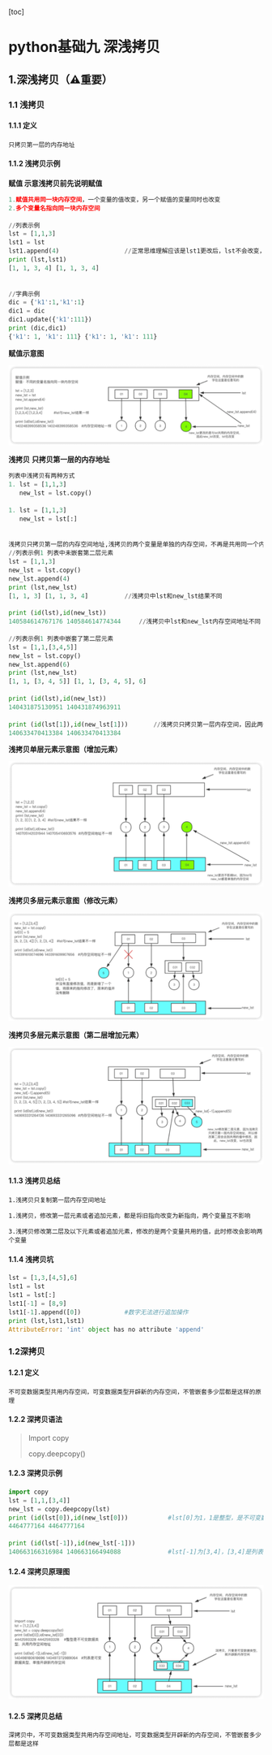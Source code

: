 [toc]



# python基础九	深浅拷贝

## 1.深浅拷贝（⚠️重要）

### 1.1 浅拷贝

#### 1.1.1 定义

``只拷贝第一层的内存地址``



#### 1.1.2 浅拷贝示例

**赋值					示意浅拷贝前先说明赋值**

```python
1.赋值共用同一块内存空间，一个变量的值改变，另一个赋值的变量同时也改变
2.多个变量名指向同一块内存空间

//列表示例
lst = [1,1,3]
lst1 = lst
lst1.append(4)					//正常思维理解应该是lst1更改后，lst不会改变，但是赋值是多个变量名指向同一个内存    													空间，因此只要一个变量改变，另一个变量也改变	
print (lst,lst1)
[1, 1, 3, 4] [1, 1, 3, 4]


//字典示例
dic = {'k1':1,'k1':1}
dic1 = dic
dic1.update({'k1':111})
print (dic,dic1)
{'k1': 1, 'k1': 111} {'k1': 1, 'k1': 111}
```

**赋值示意图**

![iShot_2024-08-29_14.19.45](https://raw.githubusercontent.com/pptfz/picgo-images/master/img/iShot_2024-08-29_14.19.45.png)



**浅拷贝**		**只拷贝第一层的内存地址**

```python
列表中浅拷贝有两种方式
1. lst = [1,1,3]
   new_lst = lst.copy()
  
1. lst = [1,1,3]
   new_lst = lst[:]
  

浅拷贝只拷贝第一层的内存空间地址,浅拷贝的两个变量是单独的内存空间，不再是共用同一个内存空间地址
//列表示例1	列表中未嵌套第二层元素
lst = [1,1,3]
new_lst = lst.copy()
new_lst.append(4)
print (lst,new_lst)
[1, 1, 3] [1, 1, 3, 4]			//浅拷贝中lst和new_lst结果不同

print (id(lst),id(new_lst))
140584614767176 140584614774344		//浅拷贝中lst和new_lst内存空间地址不同

//列表示例1	列表中嵌套了第二层元素
lst = [1,1,[3,4,5]]
new_lst = lst.copy()
new_lst.append(6)
print (lst,new_lst)
[1, 1, [3, 4, 5]] [1, 1, [3, 4, 5], 6]

print (id(lst),id(new_lst))
140431875130951 140431874963911

print (id(lst[1]),id(new_lst[1]))		//浅拷贝只拷贝第一层内存空间，因此两个列表的第二个嵌套的元素的值内存空间相同
140633470413384 140633470413384
```



**浅拷贝单层元素示意图（增加元素）**

![iShot_2024-08-29_14.24.14](https://raw.githubusercontent.com/pptfz/picgo-images/master/img/iShot_2024-08-29_14.24.14.png)





**浅拷贝多层元素示意图（修改元素）**

![iShot_2024-08-29_14.27.07](https://raw.githubusercontent.com/pptfz/picgo-images/master/img/iShot_2024-08-29_14.27.07.png)



**浅拷贝多层元素示意图（第二层增加元素）**

![iShot_2024-08-29_14.29.15](https://raw.githubusercontent.com/pptfz/picgo-images/master/img/iShot_2024-08-29_14.29.15.png)



#### 1.1.3 浅拷贝总结

``1.浅拷贝只复制第一层内存空间地址``

``1.浅拷贝，修改第一层元素或者追加元素，都是将旧指向改变为新指向，两个变量互不影响``

``3.浅拷贝修改第二层及以下元素或者追加元素，修改的是两个变量共用的值，此时修改会影响两个变量``



#### 1.1.4 浅拷贝坑

```python
lst = [1,3,[4,5],6]
lst1 = lst
lst1 = lst[:]
lst1[-1] = [8,9]
lst1[-1].append([0])			#数字无法进行追加操作
print (lst,lst1,lst1)
AttributeError: 'int' object has no attribute 'append'
```



### 1.2深拷贝

#### 1.2.1 定义

``不可变数据类型共用内存空间，可变数据类型开辟新的内存空间，不管嵌套多少层都是这样的原理``



#### 1.2.2 深拷贝语法

> Import copy
>
> copy.deepcopy()

#### 1.2.3 深拷贝示例 

```python
import copy
lst = [1,1,[3,4]]
new_lst = copy.deepcopy(lst)
print (id(lst[0]),id(new_lst[0]))			#lst[0]为1，1是整型，是不可变数据类型 --> 共用内存空间地址
4464777164 4464777164

print (id(lst[-1]),id(new_lst[-1]))
140663166316984 140663166494088				#lst[-1]为[3,4]，[3,4]是列表，是可变数据类型	--> 新开辟内存空间地址
```



#### 1.2.4 深拷贝原理图

![iShot_2024-08-29_14.30.36](https://raw.githubusercontent.com/pptfz/picgo-images/master/img/iShot_2024-08-29_14.30.36.png)



#### 1.2.5 深拷贝总结

``深拷贝中，不可变数据类型共用内存空间地址，可变数据类型开辟新的内存空间，不管嵌套多少层都是这样``

